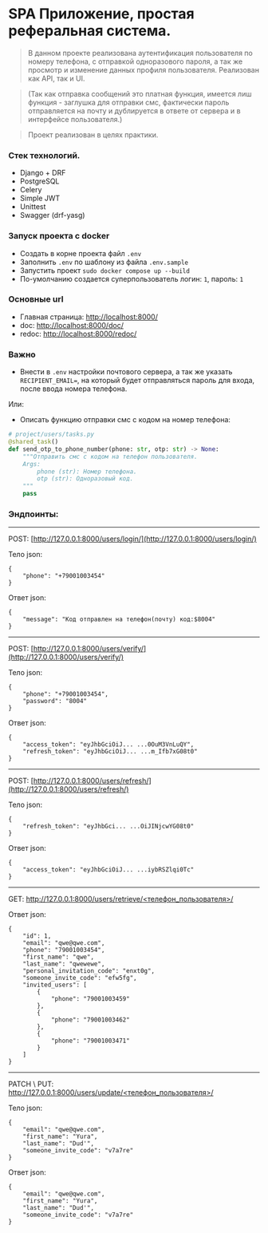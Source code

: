 # SPA Приложение, простая реферальная система.
> В данном проекте реализована аутентификация пользователя по номеру телефона, с отправкой одноразового пароля, а так же просмотр и изменение данных профиля пользователя. Реализован как API, так и UI.

>(Так как отправка сообщений это платная функция, имеется лиш функция - заглушка для отправки смс, фактически пароль отправляется на почту и дублируется в ответе от сервера и в интерфейсе пользователя.)

> Проект реализован в целях практики.

### Стек технологий.
- Django + DRF
- PostgreSQL
- Celery
- Simple JWT
- Unittest
- Swagger (drf-yasg)

### Запуск проекта с docker
- Создать в корне проекта файл `.env`
- Заполнить `.env` по шаблону из файла `.env.sample`
- Запустить проект `sudo docker compose up --build`
- По-умолчанию создается суперпользователь логин: `1`, пароль: `1`

### Основные url
- Главная страница: [http://localhost:8000/](http://localhost:8000/)
- doc: [http://localhost:8000/doc/](http://localhost:8000/doc/)
- redoc: [http://localhost:8000/redoc/](http://localhost:8000/redoc/)

### Важно
- Внести в `.env` настройки почтового сервера, а так же указать `RECIPIENT_EMAIL=`, на который будет отправляться пароль для входа, после ввода номера телефона.

Или:
- Описать функцию отправки смс с кодом на номер телефона:
```Python
# project/users/tasks.py
@shared_task()
def send_otp_to_phone_number(phone: str, otp: str) -> None:
    """Отправить смс с кодом на телефон пользователя.
    Args:
        phone (str): Номер телефона.
        otp (str): Одноразовый код.
    """
    pass
```

### Эндпоинты:
---
POST: [http://127.0.0.1:8000/users/login/](http://127.0.0.1:8000/users/login/)

Тело json:
```
{
    "phone": "+79001003454"
}
``` 
Ответ json:
```
{
    "message": "Код отправлен на телефон(почту) код:$8004"
}
```
---
POST: [http://127.0.0.1:8000/users/verify/](http://127.0.0.1:8000/users/verify/)

Тело json:
```
{
    "phone": "+79001003454",
    "password": "8004"
}
``` 
Ответ json:
```
{
    "access_token": "eyJhbGciOiJ... ...0OuM3VnLuQY",
    "refresh_token": "eyJhbGciOiJ... ...m_Ifb7xG08t0"
}
```
---
POST: [http://127.0.0.1:8000/users/refresh/](http://127.0.0.1:8000/users/refresh/)

Тело json:
```
{
    "refresh_token": "eyJhbGci... ...OiJINjcwYG08t0"
}
``` 
Ответ json:
```
{
    "access_token": "eyJhbGciOiJ... ...iybRSZlqi0Tc"
}
```
---
GET: [http://127.0.0.1:8000/users/retrieve/<телефон_пользователя>/](http://127.0.0.1:8000/users/retrieve/<телефон_пользователя>/)

Ответ json:
```
{
    "id": 1,
    "email": "qwe@qwe.com",
    "phone": "79001003454",
    "first_name": "qwe",
    "last_name": "qwewewe",
    "personal_invitation_code": "enxt0g",
    "someone_invite_code": "efw5fg",
    "invited_users": [
        {
            "phone": "79001003459"
        },
        {
            "phone": "79001003462"
        },
        {
            "phone": "79001003471"
        }
    ]
}
```
---
PATCH \ PUT: [http://127.0.0.1:8000/users/update/<телефон_пользователя>/](http://127.0.0.1:8000/users/update/<телефон_пользователя>/)

Тело json:
```
{
    "email": "qwe@qwe.com",
    "first_name": "Yura",
    "last_name": "Dud'",
    "someone_invite_code": "v7a7re"
}
``` 
Ответ json:
```
{
    "email": "qwe@qwe.com",
    "first_name": "Yura",
    "last_name": "Dud'",
    "someone_invite_code": "v7a7re"
}
```